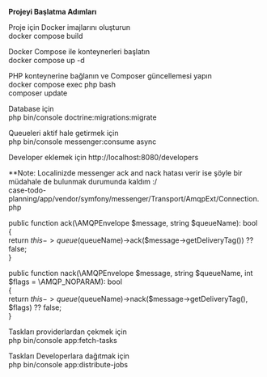 **Projeyi Başlatma Adımları**

<p>Proje için Docker imajlarını oluşturun<br>
docker compose build</p>
<p>Docker Compose ile konteynerleri başlatın<br>
docker compose up -d</p>

<p>PHP konteynerine bağlanın ve Composer güncellemesi yapın<br>
docker compose exec php bash<br>
composer update</p>

<p>Database için<br>
php bin/console doctrine:migrations:migrate</p> 

Queueleri aktif hale getirmek için<br>
php bin/console messenger:consume async

Developer eklemek için
http://localhost:8080/developers

<p>**Note: Localinizde messenger ack and nack hatası verir ise şöyle bir müdahale de bulunmak durumunda kaldım :/<br>
case-todo-planning/app/vendor/symfony/messenger/Transport/AmqpExt/Connection.php<br>

public function ack(\AMQPEnvelope $message, string $queueName): bool<br>
{<br>
    return $this->queue($queueName)->ack($message->getDeliveryTag()) ?? false;<br>
}<br>

public function nack(\AMQPEnvelope $message, string $queueName, int $flags = \AMQP_NOPARAM): bool<br>
{<br>
    return $this->queue($queueName)->nack($message->getDeliveryTag(), $flags) ?? false;<br>
}<br>
</p>

<p>Taskları providerlardan çekmek için<br>
php bin/console app:fetch-tasks</p>

<p>Taskları Developerlara dağıtmak için<br>
php bin/console app:distribute-jobs</p>
